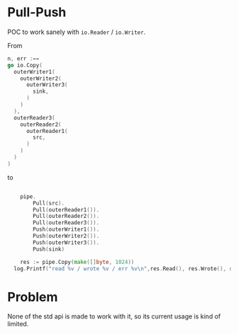 # Pull-Push

POC to work sanely with `io.Reader` / `io.Writer`.

From

```go
n, err :==
go io.Copy(
  outerWriter1(
    outerWriter2(
      outerWriter3(
        sink,
      )
    )
  ),
  outerReader3(
    outerReader2(
      outerReader1(
        src,
      )
    )
  )
)

```

to

```go

	pipe.
		Pull(src).
		Pull(outerReader1()).
		Pull(outerReader2()).
		Pull(outerReader3()).
		Push(outerWriter1()).
		Push(outerWriter2()).
		Push(outerWriter3()).
		Push(sink)

	res := pipe.Copy(make([]byte, 1024))
  log.Printf("read %v / wrote %v / err %v\n",res.Read(), res.Wrote(), res.Error())

```

# Problem

None of the std api is made to work with it, so its current usage is kind of limited.
